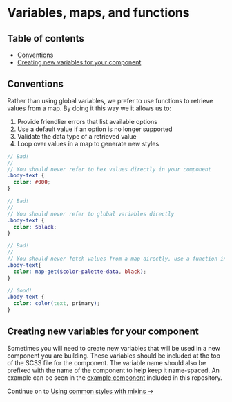 # Variables, maps, and functions

## Table of contents
* [Conventions](#conventions)
* [Creating new variables for your component](#creating-new-variables-for-your-component)

## Conventions
Rather than using global variables, we prefer to use functions to retrieve values from a map. By doing it this way we it allows us to:

1. Provide friendlier errors that list available options
1. Use a default value if an option is no longer supported
1. Validate the data type of a retrieved value
1. Loop over values in a map to generate new styles

```scss
// Bad!
//
// You should never refer to hex values directly in your component
.body-text {
  color: #000;
}

// Bad!
//
// You should never refer to global variables directly
.body-text {
  color: $black;
}

// Bad!
//
// You should never fetch values from a map directly, use a function instead
.body-text{
  color: map-get($color-palette-data, black);
}

// Good!
.body-text {
  color: color(text, primary);
}
```

## Creating new variables for your component
Sometimes you will need to create new variables that will be used in a new component you are building. These variables should be included at the top of the SCSS file for the component. The variable name should also be prefixed with the name of the component to help keep it name-spaced. An example can be seen in the [example component](../building-a-component/sample-component.scss) included in this repository.

Continue on to [Using common styles with mixins →](../using-common-styles-with-mixins)
